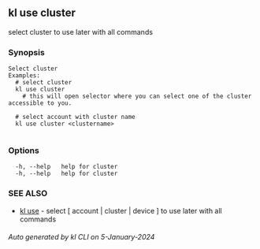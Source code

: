 ## kl use cluster

select cluster to use later with all commands

### Synopsis

```
Select cluster
Examples:
  # select cluster
  kl use cluster
	# this will open selector where you can select one of the cluster accessible to you.

  # select account with cluster name
  kl use cluster <clustername>
	
```

### Options

```
  -h, --help   help for cluster
  -h, --help   help for cluster
```

### SEE ALSO

* [kl use](kl_use.md)  - select [ account | cluster | device ] to use later with all commands

###### Auto generated by kl CLI on 5-January-2024
